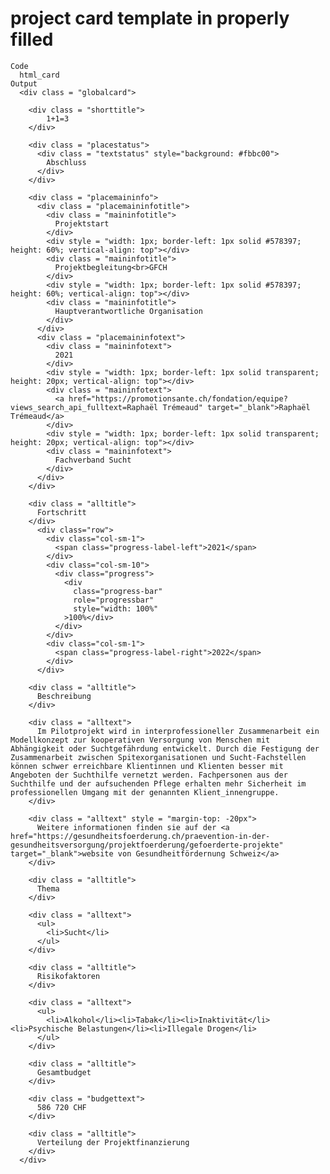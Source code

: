 # project card template in properly filled

    Code
      html_card
    Output
      <div class = "globalcard">
      
        <div class = "shorttitle">
            1+1=3
        </div>
      
        <div class = "placestatus">
          <div class = "textstatus" style="background: #fbbc00">
            Abschluss
          </div>
        </div>
      
        <div class = "placemaininfo">
          <div class = "placemaininfotitle">
            <div class = "maininfotitle">
              Projektstart
            </div>
            <div style = "width: 1px; border-left: 1px solid #578397; height: 60%; vertical-align: top"></div>
            <div class = "maininfotitle">
              Projektbegleitung<br>GFCH
            </div>
            <div style = "width: 1px; border-left: 1px solid #578397; height: 60%; vertical-align: top"></div>
            <div class = "maininfotitle">
              Hauptverantwortliche Organisation
            </div>
          </div>
          <div class = "placemaininfotext">
            <div class = "maininfotext">
              2021
            </div>
            <div style = "width: 1px; border-left: 1px solid transparent; height: 20px; vertical-align: top"></div>
            <div class = "maininfotext">
              <a href="https://promotionsante.ch/fondation/equipe?views_search_api_fulltext=Raphaël Trémeaud" target="_blank">Raphaël Trémeaud</a>
            </div>
            <div style = "width: 1px; border-left: 1px solid transparent; height: 20px; vertical-align: top"></div>
            <div class = "maininfotext">
              Fachverband Sucht
            </div>
          </div>
        </div>
      
        <div class = "alltitle">
          Fortschritt
        </div>
          <div class="row">
            <div class="col-sm-1">
              <span class="progress-label-left">2021</span>
            </div>
            <div class="col-sm-10">
              <div class="progress">
                <div
                  class="progress-bar"
                  role="progressbar"
                  style="width: 100%"
                >100%</div>
              </div>
            </div>
            <div class="col-sm-1">
              <span class="progress-label-right">2022</span>
            </div>
          </div>
      
        <div class = "alltitle">
          Beschreibung
        </div>
      
        <div class = "alltext">
          Im Pilotprojekt wird in interprofessioneller Zusammenarbeit ein Modellkonzept zur kooperativen Versorgung von Menschen mit Abhängigkeit oder Suchtgefährdung entwickelt. Durch die Festigung der Zusammenarbeit zwischen Spitexorganisationen und Sucht-Fachstellen können schwer erreichbare Klientinnen und Klienten besser mit Angeboten der Suchthilfe vernetzt werden. Fachpersonen aus der Suchthilfe und der aufsuchenden Pflege erhalten mehr Sicherheit im professionellen Umgang mit der genannten Klient_innengruppe.
        </div>
      
        <div class = "alltext" style = "margin-top: -20px">
          Weitere informationen finden sie auf der <a href="https://gesundheitsfoerderung.ch/praevention-in-der-gesundheitsversorgung/projektfoerderung/gefoerderte-projekte" target="_blank">website von Gesundheitfördernung Schweiz</a>
        </div>
      
        <div class = "alltitle">
          Thema
        </div>
      
        <div class = "alltext">
          <ul>
            <li>Sucht</li>
          </ul>
        </div>
      
        <div class = "alltitle">
          Risikofaktoren
        </div>
      
        <div class = "alltext">
          <ul>
            <li>Alkohol</li><li>Tabak</li><li>Inaktivität</li><li>Psychische Belastungen</li><li>Illegale Drogen</li>
          </ul>
        </div>
      
        <div class = "alltitle">
          Gesamtbudget
        </div>
      
        <div class = "budgettext">
          586 720 CHF
        </div>
      
        <div class = "alltitle">
          Verteilung der Projektfinanzierung
        </div>
      </div>
      

